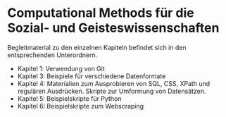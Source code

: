 # Computational Methods für die Sozial- und Geisteswissenschaften
Begleitmaterial zu den einzelnen Kapiteln befindet sich in den entsprechenden Unterordnern.

- Kapitel 1: Verwendung von Git
- Kapitel 3: Beispiele für verschiedene Datenformate
- Kapitel 4: Materialien zum Ausprobieren von SQL, CSS, XPath und regulären Ausdrücken. Skripte zur Umformung von Datensätzen.
- Kapitel 5: Beispielskripte für Python
- Kapitel 6: Beispielskripte zum Webscraping
